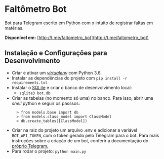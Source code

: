 # Faltômetro Bot

Bot para Telegram escrito em Python com o intuito de registrar faltas em matérias.

**Disponível em:** [http://t.me/faltometro_bot](http://t.me/faltometro_bot)

## Instalação e Configurações para Desenvolvimento

* Criar e ativar um [_virtualenv_](https://virtualenv.pypa.io/en/latest/) com Python 3.6.
* Instalar as dependências do projeto com ```pip install -r requirements.txt``` 
* Instalar o [SQLite](https://www.sqlite.org/index.html) e criar o banco de desenvolvimento local:
  * ```sqlite3 bot.db```
* Criar as tabelas (no momento só uma) no banco. Para isso, abrir uma _shell_ python e seguir os passsos:
  ```
    > from models.base import db
    > from models.class_model import ClassModel
    > db.create_tables([ClassModel])
  ```
 * Criar na raiz do projeto um arquivo .env e adicionar a variável ```BOT_API_TOKEN```, com o token gerado pelo Telegram para o bot. Para mais instruções sobre a criação de um bot, conferir a documentação do [próprio Telegram.](https://core.telegram.org/bots#3-how-do-i-create-a-bot)
 * Para rodar o projeto: ```python main.py```
